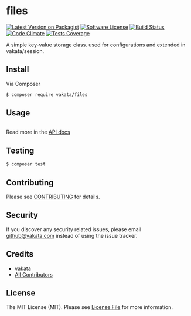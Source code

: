 # files

[![Latest Version on Packagist][ico-version]][link-packagist]
[![Software License][ico-license]](LICENSE.md)
[![Build Status][ico-travis]][link-travis]
[![Code Climate][ico-cc]][link-cc]
[![Tests Coverage][ico-cc-coverage]][link-cc]

A simple key-value storage class. used for configurations and extended in vakata/session.

## Install

Via Composer

``` bash
$ composer require vakata/files
```

## Usage

``` php

```

Read more in the [API docs](docs/README.md)

## Testing

``` bash
$ composer test
```


## Contributing

Please see [CONTRIBUTING](CONTRIBUTING.md) for details.

## Security

If you discover any security related issues, please email github@vakata.com instead of using the issue tracker.

## Credits

- [vakata][link-author]
- [All Contributors][link-contributors]

## License

The MIT License (MIT). Please see [License File](LICENSE.md) for more information. 

[ico-version]: https://img.shields.io/packagist/v/vakata/files.svg?style=flat-square
[ico-license]: https://img.shields.io/badge/license-MIT-brightgreen.svg?style=flat-square
[ico-travis]: https://img.shields.io/travis/vakata/files/master.svg?style=flat-square
[ico-scrutinizer]: https://img.shields.io/scrutinizer/coverage/g/vakata/files.svg?style=flat-square
[ico-code-quality]: https://img.shields.io/scrutinizer/g/vakata/files.svg?style=flat-square
[ico-downloads]: https://img.shields.io/packagist/dt/vakata/files.svg?style=flat-square
[ico-cc]: https://img.shields.io/codeclimate/github/vakata/files.svg?style=flat-square
[ico-cc-coverage]: https://img.shields.io/codeclimate/coverage/github/vakata/files.svg?style=flat-square

[link-packagist]: https://packagist.org/packages/vakata/files
[link-travis]: https://travis-ci.org/vakata/files
[link-scrutinizer]: https://scrutinizer-ci.com/g/vakata/files/code-structure
[link-code-quality]: https://scrutinizer-ci.com/g/vakata/files
[link-downloads]: https://packagist.org/packages/vakata/files
[link-author]: https://github.com/vakata
[link-contributors]: ../../contributors
[link-cc]: https://codeclimate.com/github/vakata/files

